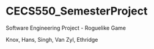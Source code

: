 # CECS550_SemesterProject
Software Engineering Project - Roguelike Game

Knox, Hans, Singh, Van Zyl, Ethridge
